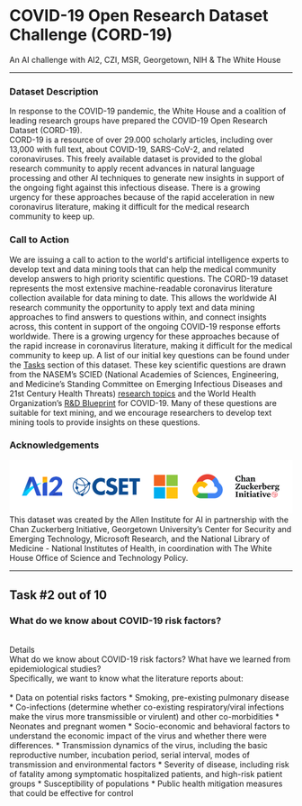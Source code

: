 # COVID-19 Open Research Dataset Challenge (CORD-19)
An AI challenge with AI2, CZI, MSR, Georgetown, NIH & The White House

---
### Dataset Description
In response to the COVID-19 pandemic, the White House and a coalition of leading research groups have prepared the COVID-19 Open Research Dataset (CORD-19).<br>
CORD-19 is a resource of over 29.000 scholarly articles, including over 13,000 with full text, about COVID-19, SARS-CoV-2, and related coronaviruses. This freely available dataset is provided to the global research community to apply recent advances in natural language processing and other AI techniques to generate new insights in support of the ongoing fight against this infectious disease. There is a growing urgency for these approaches because of the rapid acceleration in new coronavirus literature, making it difficult for the medical research community to keep up.

### Call to Action
We are issuing a call to action to the world's artificial intelligence experts to develop text and data mining tools that can help the medical community develop answers to high priority scientific questions. The CORD-19 dataset represents the most extensive machine-readable coronavirus literature collection available for data mining to date. This allows the worldwide AI research community the opportunity to apply text and data mining approaches to find answers to questions within, and connect insights across, this content in support of the ongoing COVID-19 response efforts worldwide. There is a growing urgency for these approaches because of the rapid increase in coronavirus literature, making it difficult for the medical community to keep up.
A list of our initial key questions can be found under the [Tasks](https://www.kaggle.com/allen-institute-for-ai/CORD-19-research-challenge/tasks) section of this dataset. These key scientific questions are drawn from the NASEM’s SCIED (National Academies of Sciences, Engineering, and Medicine’s Standing Committee on Emerging Infectious Diseases and 21st Century Health Threats) [research topics](https://www.nationalacademies.org/event/03-11-2020/standing-committee-on-emerging-infectious-diseases-and-21st-century-health-threats-virtual-meeting-1) and the World Health Organization’s [R&D Blueprint](https://www.who.int/blueprint/priority-diseases/key-action/Global_Research_Forum_FINAL_VERSION_for_web_14_feb_2020.pdf?ua=1) for COVID-19. 
Many of these questions are suitable for text mining, and we encourage researchers to develop text mining tools to provide insights on these questions.

### Acknowledgements
![logo_ackow.png](https://github.com/MikeHatchi/CORD-19/blob/master/logo_acknow.png)
This dataset was created by the Allen Institute for AI in partnership with the Chan Zuckerberg Initiative, Georgetown University’s Center for Security and Emerging Technology, Microsoft Research, and the National Library of Medicine - National Institutes of Health, in coordination with The White House Office of Science and Technology Policy.

---
 
## Task #2 out of 10
### What do we know about COVID-19 risk factors?<br>
<br>
Details<br>
What do we know about COVID-19 risk factors? What have we learned from epidemiological studies?<br>
Specifically, we want to know what the literature reports about:<br>
<br>
* Data on potential risks factors
 * Smoking, pre-existing pulmonary disease
 * Co-infections (determine whether co-existing respiratory/viral infections make the virus more transmissible or virulent) and other co-morbidities
 * Neonates and pregnant women
 * Socio-economic and behavioral factors to understand the economic impact of the virus and whether there were differences.
*	Transmission dynamics of the virus, including the basic reproductive number, incubation period, serial interval, modes of transmission and environmental factors
*	Severity of disease, including risk of fatality among symptomatic hospitalized patients, and high-risk patient groups
*	Susceptibility of populations
*	Public health mitigation measures that could be effective for control


